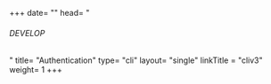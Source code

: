 +++
date= ""
head= "<h6>DEVELOP</h6>"
title= "Authentication"
type= "cli"
layout= "single"
linkTitle = "cliv3"
weight= 1
+++